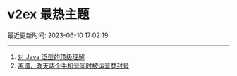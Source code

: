 # v2ex 最热主题

最近更新时间: 2023-06-10 17:02:19

--- 
1. [对 Java 泛型的顶级理解](https://www.v2ex.com/t/947486) 
2. [离谱，昨天两个手机号同时被运营商封号](https://www.v2ex.com/t/947499) 
